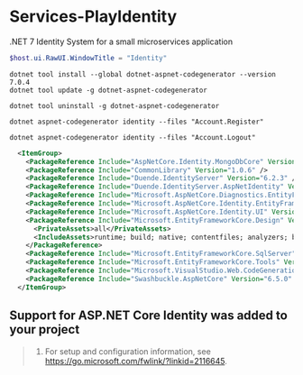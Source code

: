 # Services-PlayIdentity

.NET 7 Identity System for a small microservices application

```powershell
$host.ui.RawUI.WindowTitle = "Identity"
```

```dotnetcli
dotnet tool install --global dotnet-aspnet-codegenerator --version 7.0.4
dotnet tool update -g dotnet-aspnet-codegenerator

dotnet tool uninstall -g dotnet-aspnet-codegenerator

dotnet aspnet-codegenerator identity --files "Account.Register"

dotnet aspnet-codegenerator identity --files "Account.Logout"
```

```xml
  <ItemGroup>
    <PackageReference Include="AspNetCore.Identity.MongoDbCore" Version="3.1.2" />
    <PackageReference Include="CommonLibrary" Version="1.0.6" />
    <PackageReference Include="Duende.IdentityServer" Version="6.2.3" />
    <PackageReference Include="Duende.IdentityServer.AspNetIdentity" Version="6.2.3" />
    <PackageReference Include="Microsoft.AspNetCore.Diagnostics.EntityFrameworkCore" Version="7.0.3" />
    <PackageReference Include="Microsoft.AspNetCore.Identity.EntityFrameworkCore" Version="7.0.3" />
    <PackageReference Include="Microsoft.AspNetCore.Identity.UI" Version="7.0.3" />
    <PackageReference Include="Microsoft.EntityFrameworkCore.Design" Version="7.0.3">
      <PrivateAssets>all</PrivateAssets>
      <IncludeAssets>runtime; build; native; contentfiles; analyzers; buildtransitive</IncludeAssets>
    </PackageReference>
    <PackageReference Include="Microsoft.EntityFrameworkCore.SqlServer" Version="7.0.3" />
    <PackageReference Include="Microsoft.EntityFrameworkCore.Tools" Version="7.0.3" />
    <PackageReference Include="Microsoft.VisualStudio.Web.CodeGeneration.Design" Version="7.0.4" />
    <PackageReference Include="Swashbuckle.AspNetCore" Version="6.5.0" />
  </ItemGroup>
```

## Support for ASP.NET Core Identity was added to your project

> 1. For setup and configuration information, see <https://go.microsoft.com/fwlink/?linkid=2116645>.
